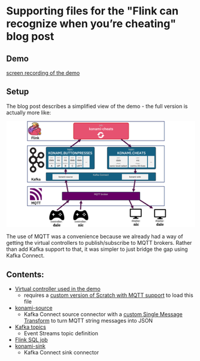 # Supporting files for the "Flink can recognize when you’re cheating" blog post

## Demo

<a href="https://youtu.be/pIA4lVWQqoY">screen recording of the demo</a>

## Setup

The blog post describes a simplified view of the demo - the full version is actually more like:

![architecture diagram](./diagrams/diagram-full.png)

The use of MQTT was a convenience because we already had a way of getting the virtual controllers to publish/subscribe to MQTT brokers. Rather than add Kafka support to that, it was simpler to just bridge the gap using Kafka Connect.

## Contents:

- [Virtual controller used in the demo](./virtual-controller.sb3)
    - requires a <a href="https://hub.docker.com/r/dalelane/mlforkids-scratch">custom version of Scratch with MQTT support</a> to load this file
- [konami-source](./mqttsource.yaml)
    - Kafka Connect source connector with a <a href="./converters/">custom Single Message Transform</a> to turn MQTT string messages into JSON
- [Kafka topics](./topics.yaml)
    - Event Streams topic definition
- [Flink SQL job](./cheatcodes.sql)
- [konami-sink](./mqttsink.yaml)
    - Kafka Connect sink connector

